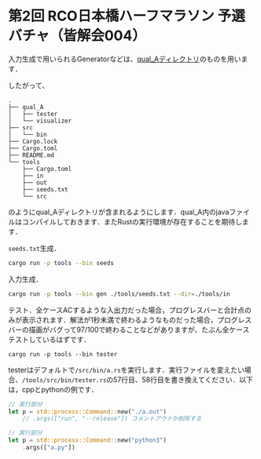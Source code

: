 # 第2回 RCO日本橋ハーフマラソン 予選バチャ（皆解会004）

入力生成で用いられるGeneratorなどは、[qual_Aディレクトリ](https://github.com/recruit-communications/rco-contest-2018/tree/master/qual_A)のものを用います．

したがって、

```
.
├── qual_A
│   ├── tester
│   └── visualizer
├── src
│   └── bin
├── Cargo.lock
├── Cargo.toml
├── README.md
└── tools
    ├── Cargo.toml
    ├── in
    ├── out
    ├── seeds.txt
    └── src
```

のようにqual_Aディレクトリが含まれるようにします．qual_A内のjavaファイルはコンパイルしておきます．またRustの実行環境が存在することを期待します．

`seeds.txt`生成．

```bash
cargo run -p tools --bin seeds
```

入力生成．

```bash
cargo run -p tools --bin gen ./tools/seeds.txt --dir=./tools/in
```

テスト．全ケースACするような入出力だった場合，プログレスバーと合計点のみが表示されます．解法が1秒未満で終わるようなものだった場合，プログレスバーの描画がバグって97/100で終わることなどがありますが、たぶん全ケーステストしているはずです．

```
cargo run -p tools --bin tester
```

testerはデフォルトで`/src/bin/a.rs`を実行します．実行ファイルを変えたい場合、`/tools/src/bin/tester.rs`の57行目、58行目を書き換えてください．以下は，cppとpythonの例です．

```rust
// 実行部分
let p = std::process::Command::new("./a.out")
    // .args(["run", "--release"]) コメントアウトか削除する
```

```rust
// 実行部分
let p = std::process::Command::new("python3")
    .args(["a.py"])
```
